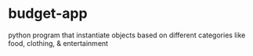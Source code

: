 # budget-app
python program that instantiate objects based on different categories like food, clothing, &amp; entertainment
